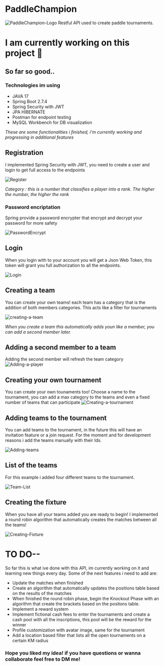 # PaddleChampion

![PaddleChampion-Logo](https://jeremiasoviedo.github.io/images/logo-no-background.png)
Restful API used to create paddle tournaments.

# I am currently working on this project :wrench:


## So far so good..

### Technologies im using
<ul>
<li>JAVA 17</li>
<li>Spring Boot 2.7.4</li>
<li>Spring Security with JWT</li>
<li>JPA HIBERNATE</li>
<li>Postman for endpoint testing</li>
<li>MySQL Workbench for DB visualization</li>
</ul>

*These are some functionalities i finished, i'm currently working and progressing in additional features*

## Registration 

I implemented Spring Security with JWT, you need to create a user and login to get full access to the endpoints

![Register](https://i.imgur.com/ACjWEa6.png)

*Category : this is a number that classifies a player into a rank. The higher the number, the higher the rank*

### Password encriptation
Spring provide a password encrypter that encrypt and decrypt your password for more safety

![PasswordEncrypt](https://i.imgur.com/KkxnY2t.png)

## Login

When you login with to your account you will get a Json Web Token, this token will grant you full authorization to all the endpoints.

![Login](https://i.imgur.com/1qCMtWd.png)

## Creating a team

You can create your own teams! each team has a category that is the addition of both members categories. This acts like a filter for tournaments

![creating-a-team](https://i.imgur.com/OMaHL5t.png)

*When you create a team this automatically adds youn like a member, you can add a second member later.*

## Adding a second member to a team

Adding the second member will refresh the team category
![Adding-a-player](https://i.imgur.com/Th18Nr5.png)

## Creating your own tournament

You can create your own tounaments too! Choose a name to the tournament, you can add a max category to the teams and even a fixed number of teams that can participate
![Creating-a-tournament](https://i.imgur.com/odpauQS.png)

## Adding teams to the tournament

You can add teams to the tournament, in the future this will have an invitation feature or a join request. For the moment and for development reasons i add the teams
manually with their Ids.

![Adding-teams](https://i.imgur.com/nFCcbJq.png)

## List of the teams

For this example i added four different teams to the tournament. 

![Team-List](https://i.imgur.com/U25Gnct.png)

## Creating the fixture

When you have all your teams added you are ready to begin! I implemented a round robin algorithm that automatically creates the matches between all the teams!

![Creating-Fixture](https://i.imgur.com/5IU791t.png)

# TO DO--
So far this is what ive done with this API, im currently working on it and learning new things every day.
Some of the next features i need to add are:

<ul>
<li>Update the matches when finished</li>
<li>Create an algorithm that automatically updates the positions table based on the results of the matches</li>
<li>When finished the round robin phase, begin the Knockout Phase with an algorithm that create the brackets based on the positons table.</li>
<li>Implement a reward system</li>
<li>Implement fictional cash fees to enter the tournaments and create a cash pool with all the inscriptions, this pool will be the reward for the winner</li>
<li>Profile customization with avatar image, same for the tournament</li>
<li>Add a location based filter that lists all the open tournaments on a certain KM radius</li>
</ul>

### Hope you liked my idea! if you have questions or wanna collaborate feel free to DM me!
